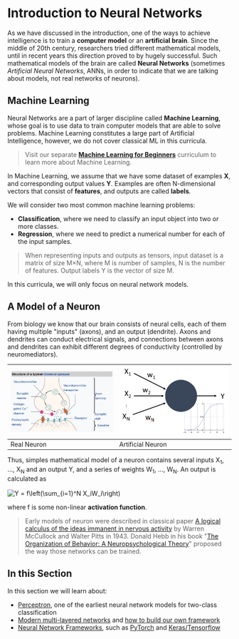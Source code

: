 # Introduction to Neural Networks

As we have discussed in the introduction, one of the ways to achieve intelligence is to train a **computer model** or an **artificial brain**. Since the middle of 20th century, researchers tried different mathematical models, until in recent years this direction proved to by hugely successful. Such mathematical models of the brain are called **Neural Networks** (sometimes *Artificial Neural Networks*, ANNs, in order to indicate that we are talking about models, not real networks of neurons).

## Machine Learning

Neural Networks are a part of larger discipline called **Machine Learning**, whose goal is to use data to train computer models that are able to solve problems. Machine Learning constitutes a large part of Artificial Intelligence, however, we do not cover classical ML in this curricula.

> Visit our separate **[Machine Learning for Beginners](http://github.com/microsoft/ml-for-beginners)** curriculum to learn more about Machine Learning.

In Machine Learning, we assume that we have some dataset of examples **X**, and corresponding output values **Y**. Examples are often N-dimensional vectors that consist of **features**, and outputs are called **labels**.

We will consider two most common machine learning problems:
* **Classification**, where we need to classify an input object into two or more classes. 
* **Regression**, where we need to predict a numerical number for each of the input samples.

> When representing inputs and outputs as tensors, input dataset is a matrix of size M&times;N, where M is number of samples, N is the number of features. Output labels Y is the vector of size M.

In this curricula, we will only focus on neural network models.

## A Model of a Neuron

From biology we know that our brain consists of neural cells, each of them having multiple "inputs" (axons), and an output (dendrite). Axons and dendrites can conduct electrical signals, and connections between axons and dendrites can exhibit different degrees of conductivity (controlled by neuromediators).

![Model of a Neuron](images/synapse-wikipedia.JPG) | ![Model of a Neuron](images/artneuron.png)
----|----
Real Neuron | Artificial Neuron

Thus, simples mathematical model of a neuron contains several inputs X<sub>1</sub>, ..., X<sub>N</sub> and an output Y, and a series of weights W<sub>1</sub>, ..., W<sub>N</sub>. An output is calculated as

<img src="http://www.sciweavers.org/tex2img.php?eq=Y%20%3D%20f%5Cleft%28%5Csum_%7Bi%3D1%7D%5EN%20X_iW_i%5Cright%29&bc=White&fc=Black&im=jpg&fs=12&ff=arev&edit=0" align="center" border="0" alt="Y = f\left(\sum_{i=1}^N X_iW_i\right)" width="131" height="53" />

where f is some non-linear **activation function**.

> Early models of neuron were described in classical paper [A logical calculus of the ideas immanent in nervous activity](http://www.springerlink.com/content/61446605110620kg/fulltext.pdf) by Warren McCullock and Walter Pitts in 1943. Donald Hebb in his book "[The Organization of Behavior: A Neuropsychological Theory](https://books.google.com/books?id=VNetYrB8EBoC)" proposed the way those networks can be trained.


## In this Section

In this section we will learn about:
* [Perceptron](03-Perceptron/README.md), one of the earliest neural network models for two-class classification
* [Modern multi-layered networks](04-OwnFramework/README.md) and [how to build our own framework](04-OwnFramework/OwnFramework.ipynb)
* [Neural Network Frameworks](05-Frameworks/README.md), such as [PyTorch](05-Frameworks/IntroPyTorch.ipynb) and [Keras/Tensorflow](05-Frameworks/IntroKerasTF.ipynb)

